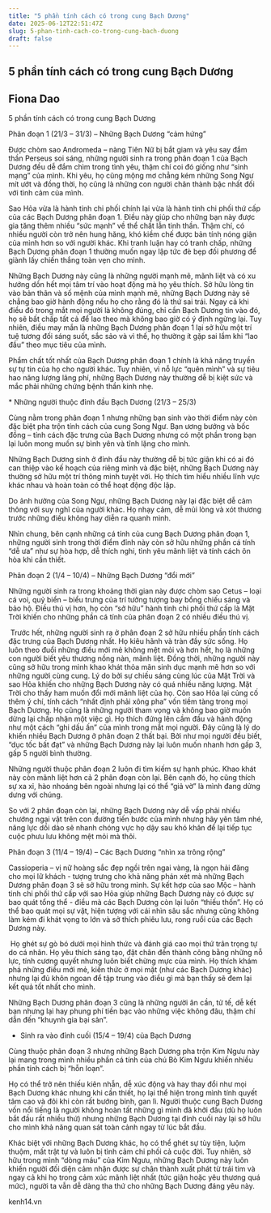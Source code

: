 ```yaml
---
title: "5 phần tính cách có trong cung Bạch Dương"
date: 2025-06-12T22:51:47Z
slug: 5-phan-tinh-cach-co-trong-cung-bach-duong
draft: false
---
```


## 5 phần tính cách có trong cung Bạch Dương

## Fiona Dao

5 phần tính cách có trong cung Bạch Dương

 
Phân đoạn 1 (21/3 – 31/3) – Những Bạch Dương “cảm hứng”
 
Được chòm sao Andromeda – nàng Tiên Nữ bị bắt giam và yêu say đắm thần Perseus soi sáng, những người sinh ra trong phân đoạn 1 của Bạch Dương đều dễ đắm chìm trong tình yêu, thậm chí coi đó giống như “sinh mạng” của mình. Khi yêu, họ cũng mộng mơ chẳng kém những Song Ngư mít ướt và đồng thời, họ cũng là những con người chân thành bậc nhất đối với tình cảm của mình.
 
Sao Hỏa vừa là hành tinh chi phối chính lại vừa là hành tinh chi phối thứ cấp của các Bạch Dương phân đoạn 1. Điều này giúp cho những bạn này được gia tăng thêm nhiều “sức mạnh” về thể chất lẫn tinh thần. Thậm chí, có nhiều người còn trở nên hung hăng, khó kiềm chế được bản tính nóng giận của mình hơn so với người khác. Khi tranh luận hay có tranh chấp, những Bạch Dương phân đoạn 1 thường muốn ngay lập tức đè bẹp đối phương để giành lấy chiến thắng toàn vẹn cho mình.
 
Những Bạch Dương này cũng là những người mạnh mẽ, mãnh liệt và có xu hướng dồn hết mọi tâm trí vào hoạt động mà họ yêu thích. Sở hữu lòng tin vào bản thân và số mệnh của mình mạnh mẽ, những Bạch Dương này sẽ chẳng bao giờ hành động nếu họ cho rằng đó là thứ sai trái. Ngay cả khi điều đó trong mắt mọi người là không đúng, chỉ cần Bạch Dương tin vào đó, họ sẽ bất chấp tất cả để lao theo mà không bao giờ có ý định ngừng lại. Tuy nhiên, điều may mắn là những Bạch Dương phân đoạn 1 lại sở hửu một trí tuệ tương đối sáng suốt, sắc sảo và vì thế, họ thường ít gặp sai lầm khi “lao đầu” theo mục tiêu của mình.
 
Phẩm chất tốt nhất của Bạch Dương phân đoạn 1 chính là khả năng truyền sự tự tin của họ cho người khác. Tuy nhiên, vì nỗ lực “quên mình” và sự tiêu hao năng lượng lãng phí, những Bạch Dương này thường dễ bị kiệt sức và mắc phải những chứng bệnh thần kinh nhẹ.
 
​* Những người thuộc đỉnh đầu Bạch Dương (21/3 – 25/3)
 
Cùng nằm trong phân đoạn 1 nhưng những bạn sinh vào thời điểm này còn đặc biệt pha trộn tính cách của cung Song Ngư. Bạn ương bướng và bốc đồng – tính cách đặc trưng của Bạch Dương nhưng có một phần trong bạn lại luôn mong muốn sự bình yên và tĩnh lặng cho mình.
 
Những Bạch Dương sinh ở đỉnh đầu này thường dễ bị tức giận khi có ai đó can thiệp vào kế hoạch của riêng mình và đặc biệt, những Bạch Dương này thường sở hữu một trí thông minh tuyệt vời. Họ thích tìm hiểu nhiều lĩnh vực khác nhau và hoàn toàn có thể hoạt động độc lập.
 
Do ảnh hưởng của Song Ngư, những Bạch Dương này lại đặc biệt dễ cảm thông với suy nghĩ của người khác. Họ nhạy cảm, dễ mủi lòng và xót thương trước những điều không hay diễn ra quanh mình.
 
Nhìn chung, bên cạnh những cá tính của cung Bạch Dương phân đoạn 1, những người sinh trong thời điểm đỉnh này còn sở hữu những phần cá tính “dễ ưa” như sự hòa hợp, dễ thích nghi, tình yêu mãnh liệt và tính cách ôn hòa khi cần thiết.
 
Phân đoạn 2 (1/4 – 10/4) – Những Bạch Dương “đổi mới”
 
Những người sinh ra trong khoảng thời gian này được chòm sao Cetus – loại cá voi, quỷ biển – biểu trưng của trí tưởng tượng bay bổng chiếu sáng và bảo hộ. Điều thú vị hơn, họ còn “sở hữu” hành tinh chi phối thứ cấp là Mặt Trời khiến cho những phần cá tính của phân đoạn 2 có nhiều điều thú vị.
 
​ 
Trước hết, những người sinh ra ở phân đoạn 2 sở hữu nhiều phần tính cách đặc trưng của Bạch Dương nhất. Họ kiêu hãnh và tràn đầy sức sống. Họ luôn theo đuổi những điều mới mẻ không mệt mỏi và hơn hết, họ là những con người biết yêu thương nồng nàn, mãnh liệt. Đồng thời, những người này cũng sở hữu trong mình khao khát thỏa mãn sinh dục mạnh mẽ hơn so với những người cùng cung. Lý do bởi sự chiếu sáng cùng lúc của Mặt Trời và sao Hỏa khiến cho những Bạch Dương này có quá nhiều năng lượng. Mặt Trời cho thấy ham muốn đổi mới mãnh liệt của họ. Còn sao Hỏa lại củng cố thêm ý chí, tính cách “nhất định phải xông pha” vốn tiềm tàng trong mọi Bạch Dương.
 Họ cũng là những người tham vọng và không bao giờ muốn dừng lại chấp nhận một việc gì. Họ thích đứng lên cầm đầu và hành động như một cách “ghi dấu ấn” của mình trong mắt mọi người. Đây cũng là lý do khiến nhiều Bạch Dương ở phân đoạn 2 thất bại. Bởi như mọi người đều biết, “dục tốc bất đạt” và những Bạch Dương này lại luôn muốn nhanh hơn gấp 3, gấp 5 người bình thường.
 
Những người thuộc phân đoạn 2 luôn đi tìm kiếm sự hạnh phúc. Khao khát này còn mãnh liệt hơn cả 2 phân đoạn còn lại. Bên cạnh đó, họ cũng thích sự xa xỉ, hào nhoáng bên ngoài nhưng lại có thể “giả vờ” là mình đang dửng dưng với chúng.
 
So với 2 phân đoạn còn lại, những Bạch Dương này dễ vấp phải nhiều chướng ngại vật trên con đường tiến bước của mình nhưng hãy yên tâm nhé, năng lực dồi dào sẽ nhanh chóng vực họ dậy sau khó khăn để lại tiếp tục cuộc phưu lưu không mệt mỏi mà thôi.
 
Phân đoạn 3 (11/4 – 19/4) – Các Bạch Dương “nhìn xa trông rộng”
 
Cassioperia – vị nữ hoàng sắc đẹp ngồi trên ngai vàng, là ngọn hải đăng cho mọi lữ khách - tượng trưng cho khả năng phán xét mà những Bạch Dương phân đoạn 3 sẽ sở hữu trong mình. Sự kết hợp của sao Mộc – hành tinh chi phối thứ cấp với sao Hỏa giúp những Bạch Dương này có được sự bao quát tổng thể - điều mà các Bạch Dương còn lại luôn “thiếu thốn”. Họ có thể bao quát mọi sự vật, hiện tượng với cái nhìn sâu sắc nhưng cũng không làm kém đi khát vọng to lớn và sở thích phiêu lưu, rong ruổi của các Bạch Dương này.
 
​ 
Họ ghét sự gò bó dưới mọi hình thức và đánh giá cao mọi thứ trân trọng tự do cá nhân. Họ yêu thích sáng tạo, đặt chân đến thành công bằng những nỗ lực, tính cương quyết nhưng luôn biết chừng mực của mình. Họ thích khám phá những điều mới mẻ, kiến thức ở mọi mặt (như các Bạch Dương khác) nhưng lại đủ khôn ngoan để tập trung vào điều gì mà bạn thấy sẽ đem lại kết quả tốt nhất cho mình.
 
Những Bạch Dương phân đoạn 3 cũng là những người ân cần, tử tế, dễ kết bạn nhưng lại hay phung phí tiền bạc vào những việc không đâu, thậm chí dẫn đến “khuynh gia bại sản”.
 * Sinh ra vào đỉnh cuối (15/4 – 19/4) của Bạch Dương
 
Cùng thuộc phân đoạn 3 nhưng những Bạch Dương pha trộn Kim Ngưu này lại mang trong mình nhiều phần cá tính của chú Bò Kim Ngưu khiến nhiều phần tính cách bị “hỗn loạn”.
 
Họ có thể trở nên thiếu kiên nhẫn, dễ xúc động và hay thay đổi như mọi Bạch Dương khác nhưng khi cần thiết, họ lại thể hiện trong mình tính quyết tâm cao và đôi khi còn rất bướng bỉnh, gan lì. Người thuộc cung Bạch Dương vốn nổi tiếng là người không hoàn tất những gì mình đã khởi đầu (dù họ luôn bắt đầu rất nhiều thứ) nhưng những Bạch Dương tại đỉnh cuối này lại sở hữu cho mình khả năng quan sát toàn cảnh ngay từ lúc bắt đầu.
 
Khác biệt với những Bạch Dương khác, họ có thể ghét sự tùy tiện, luộm thuộm, mất trật tự và luôn bị tình cảm chi phối cả cuộc đời. Tuy nhiên, sở hữu trong mình “dòng máu” của Kim Ngưu, những Bạch Dương này luôn khiến người đối diện cảm nhận được sự chân thành xuất phát từ trái tim và ngay cả khi họ trong cảm xúc mãnh liệt nhất (tức giận hoặc yêu thương quá mức), người ta vẫn dễ dàng tha thứ cho những Bạch Dương đáng yêu này.
 
kenh14.vn​